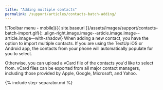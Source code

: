 ```yaml
---
title: "Adding multiple contacts"
permalink: /support/articles/contacts-batch-adding/
---
```


![Toolbar menu - mobile]({{ site.baseurl }}/assets/images/support/contacts-batch-import.gif){: .align-right.image.image--article.image.image--article.image--with-shadow} When adding a new contact, you have the option to import multiple contacts. If you are using the TextUp iOS or Android app, the contacts from your phone will automatically populate for you to select.

Otherwise, you can upload a vCard file of the contacts you'd like to select from. vCard files can be exported from all major contact managers, including those provided by Apple, Google, Microsoft, and Yahoo.

{% include step-separator.md %}
